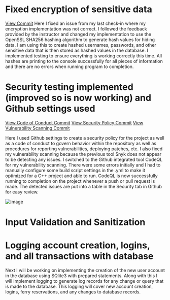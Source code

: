 # Fixed encryption of sensitive data

[View Commit](https://github.com/banderson0827/FortMyersFerries/commit/1374c2c98c41e42e9c51b9818a5fe66a937ecadd) Here I fixed an issue from my last check-in where my encryption implementation was not correct. I followed the feedback provided by the instructor and changed my implementation to use the OpenSSL SHA256 hashing algorithm to generate hash values for hiding data. I am using this to create hashed usernames, passwords, and other sensitive data that is then stored as hashed values in the database. I implemented testing to ensure everything is working correctly this time. All hashes are printing to the console successfully for all pieces of information and there are no errors when running program to completion.



# Security testing implemented (improved so is now working) and Github settings used

[View Code of Conduct Commit](https://github.com/banderson0827/FortMyersFerries/commit/38d1133b3becd19d088b2423ce14ee67cced9b6a)
[View Security Policy Commit](https://github.com/banderson0827/FortMyersFerries/commit/96aadea356a388f4249380527a7899c967714dd3)
[View Vulnerability Scanning Commit](https://github.com/banderson0827/FortMyersFerries/commit/dbb3c9c6a9be007f8c6ebdda97c26f4a4b97e4b9)

Here I used Github settings to create a security policy for the project as well as a code of conduct to govern behavior within the repository as well as procedures for reporting vulnerabilities, deploying patches, etc. I also fixed my vulnerability scanning because the previous tool Snyk does not appear to be detecting any issues. I switched to the Github integrated tool CodeQL for my vulnerability scanning. There were some errors initially and I had to manually configure some build script settings in the .yml to make it optimized for a C++ project and able to run. CodeQL is now successfully running to completion on the project whenever a push or pull request is made. The detected issues are put into a table in the Security tab in Github for easy review.

![image](https://user-images.githubusercontent.com/67702118/233760267-8464c4b6-5414-4e9d-96cb-dee14dc11cd2.png)



# Input Validation and Sanitization





# Logging account creation, logins, and all transactions with database

Next I will be working on implementing the creation of the new user account in the database using SQlite3 with prepared statements. Along with this I will implement logging to generate log records for any change or query that is made to the database. This logging will cover new account creation, logins, ferry reservations, and any changes to database records.
